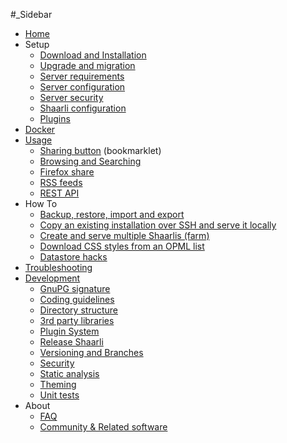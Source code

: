 #_Sidebar
- [Home](Home.html)
- Setup
    - [Download and Installation](Download-and-Installation.html)
    - [Upgrade and migration](Upgrade-and-migration.html)
    - [Server requirements](Server-requirements.html)
    - [Server configuration](Server-configuration.html)
    - [Server security](Server-security.html)
    - [Shaarli configuration](Shaarli-configuration.html)
    - [Plugins](Plugins.html)
- [Docker](Docker.html)
- [Usage](Usage.html)
    - [Sharing button](Sharing-button.html) (bookmarklet)
    - [Browsing and Searching](Browsing-and-Searching.html)
    - [Firefox share](Firefox-share.html)
    - [RSS feeds](RSS-feeds.html)
    - [REST API](REST-API.html)
- How To
    - [Backup, restore, import and export](Backup,-restore,-import-and-export.html)
    - [Copy an existing installation over SSH and serve it locally](Copy-an-existing-installation-over-SSH-and-serve-it-locally.html)
    - [Create and serve multiple Shaarlis (farm)](Create-and-serve-multiple-Shaarlis-(farm).html)
    - [Download CSS styles from an OPML list](Download-CSS-styles-from-an-OPML-list.html)
    - [Datastore hacks](Datastore-hacks.html)
- [Troubleshooting](Troubleshooting.html)
- [Development](Development.html)
    - [GnuPG signature](GnuPG-signature.html)
    - [Coding guidelines](Coding-guidelines.html)
    - [Directory structure](Directory-structure.html)
    - [3rd party libraries](3rd-party-libraries.html)
    - [Plugin System](Plugin-System.html)
    - [Release Shaarli](Release-Shaarli.html)
    - [Versioning and Branches](Versioning-and-Branches.html)
    - [Security](Security.html)
    - [Static analysis](Static-analysis.html)
    - [Theming](Theming.html)
    - [Unit tests](Unit-tests.html)
- About
    - [FAQ](FAQ.html)
    - [Community & Related software](Community-&-Related-software.html)
